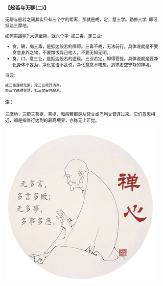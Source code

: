 ### 【般若与无聊(二)】

无聊与般若之间其实只有三个字的距离，那就是戒，定，慧三学。勤修三学, 即可抵达三摩地。

如何实践呢? 大道至简，就六个字: 戒三毒，定三业:

- 贪，瞋，痴三毒，是抵达般若的障碍。三毒不戒，无法前行。具体说就是不要贪恋身外之物，不要憎恨异己他人，不要无知无明。
- 身，口，意三业，是抵达般若的途径。三业若定，即得菩提。具体说就是要净化身体不妄为，净化言语不乱说，净化意念不瞎想，追求虚空宁静的禅境。 

诗云:
~~~
戒三毒莲续无染，定三业荷其清净。  
修三学藕得智慧，抵三摩安住般若。
~~~
#### 注：
三摩地，三藐三菩提，菩提，和般若都是从梵文或巴利文音译过来。它们意思相近，都是指修行达到的最高境界，亦称无上正觉。

![](26.jpg)
